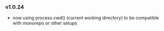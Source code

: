 ### v1.0.24
* now using process.cwd() (current working directory) to be compatible with monorepo or other setups
